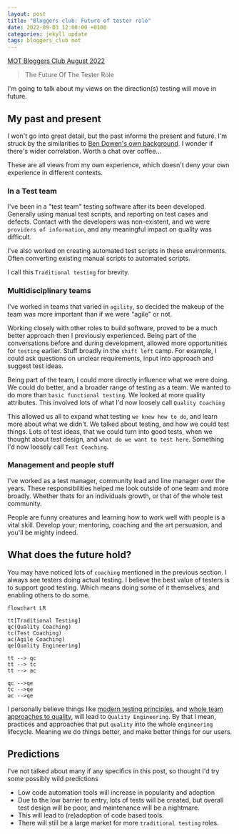 ```yaml
---
layout: post
title: "Bloggers club: Future of tester role"
date: 2022-09-03 12:00:00 +0100
categories: jekyll update
tags: bloggers_club mot
---
```

[MOT Bloggers Club August 2022][1]

> The Future Of The Tester Role

I'm going to talk about my views on the direction(s) testing will move in future.


## My past and present
I won't go into great detail, but the past informs the present and future. I'm struck by the similarities to [Ben Dowen's own background][2]. I wonder if there's wider correlation. Worth a chat over coffee...

These are all views from my own experience, which doesn't deny your own experience in different contexts.


### In a Test team
I've been in a "test team" testing software after its been developed. Generally using manual test scripts, and reporting on test cases and defects. Contact with the developers was non-existent, and we were `providers of information`, and any meaningful impact on quality was difficult.

I've also worked on creating automated test scripts in these environments. Often converting existing manual scripts to automated scripts.

I call this `Traditional testing` for brevity.

### Multidisciplinary teams
I've worked in teams that varied in `agility`, so decided the makeup of the team was more important than if we were "agile" or not.

Working closely with other roles to build software, proved to be a much better approach then I previously experienced. Being part of the conversations before and during development, allowed more opportunities for `testing` earlier. Stuff broadly in the `shift left` camp. For example, I could ask questions on unclear requirements, input into approach and suggest test ideas.

Being part of the team, I could more directly influence what we were doing. We could do better, and a broader range of testing as a team. We wanted to do more than `basic functional testing`. We looked at more quality attributes. This involved lots of what I'd now loosely call `Quality Coaching`

This allowed us all to expand what testing `we knew how to do`, and learn more about what we didn't. We talked about testing, and how we could test things. Lots of test ideas, that we could turn into good tests, when we thought about test design, and `what do we want to test here`. Something I'd now loosely call `Test Coaching`.

### Management and people stuff
I've worked as a test manager, community lead and line manager over the years. These responsibilities helped me look outside of one team and more broadly. Whether thats for an individuals growth, or that of the whole test community.

People are funny creatures and learning how to work well with people is a vital skill. Develop your; mentoring, coaching and the art persuasion, and you'll be mighty indeed.

## What does the future hold?
You may have noticed lots of `coaching` mentioned in the previous section. I always see testers doing actual testing. I believe the best value of testers is to support good testing. Which means doing some of it themselves, and enabling others to do some.

```mermaid
flowchart LR

tt[Traditional Testing]
qc(Quality Coaching)
tc(Test Coaching)
ac(Agile Coaching)
qe[Quality Engineering]

tt --> qc
tt --> tc
tt --> ac

qc -->qe
tc -->qe
ac -->qe

```

I personally believe things like [modern testing principles][3], and [whole team approaches to quality][4], will lead to `Quality Engineering`. By that I mean, practices and approaches that put `quality` into the whole `engineering` lifecycle. Meaning we do things better, and make better things for our users.


## Predictions
I've not talked about many if any specifics in this post, so thought I'd try some possibly wild predictions

- Low code automation tools will increase in popularity and adoption
- Due to the low barrier to entry, lots of tests will be created, but overall test design will be poor, and maintenance will be a nightmare.
- This will lead to (re)adoption of code based tools.
- There will still be a large market for more `traditional testing` roles.



[1]: https://club.ministryoftesting.com/t/bloggers-club-august-2022-the-future-of-the-tester-role/61680
[2]: https://dowen.me.uk/the-future-of-software-testing/
[3]: https://www.moderntesting.org/
[4]: https://lisacrispin.com/2011/04/26/the-whole-team-approach-in-practice/